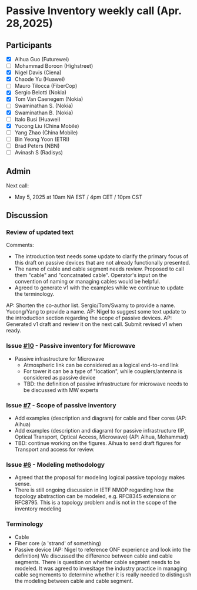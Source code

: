 # Passive Inventory weekly call (Apr. 28,2025)

## Participants

- [x] Aihua Guo (Futurewei)
- [ ] Mohammad Boroon (Highstreet)
- [x] Nigel Davis (Ciena)
- [x] Chaode Yu (Huawei)
- [ ] Mauro Tilocca (FiberCop)
- [x] Sergio Belotti (Nokia)
- [x] Tom Van Caenegem (Nokia)
- [ ] Swaminathan S. (Nokia)
- [x] Swaminathan B. (Nokia)
- [ ] Italo Busi (Huawei)
- [x] Yucong Liu (China Mobile)
- [ ] Yang Zhao (China Mobile)
- [ ] Bin Yeong Yoon (ETRI)
- [ ] Brad Peters (NBN)
- [ ] Avinash S (Radisys)

## Admin

Next call:
- May 5, 2025 at 10am NA EST / 4pm CET / 10pm CST

## Discussion

### Review of updated text 
Comments:
 - The introduction text needs some update to clarify the primary focus of this draft on passive devices that are not already functionally presented.
 - The name of cable and cable segment needs review. Proposed to call them "cable" and "concatnated cable". Operator's input on the convention of naming or managing cables would be helpful.
 - Agreed to generate v1 with the examples while we continue to update the terminology.

AP: Shorten the co-author list. Sergio/Tom/Swamy to provide a name. Yucong/Yang to provide a name.
AP: Nigel to suggest some text update to the introduction section regarding the scope of passive devices.
AP: Generated v1 draft and review it on the next call. Submit revised v1 when ready.

### Issue [#10](https://github.com/aguoietf/draft-ygb-ivy-passive-network-inventory/issues/10) - Passive inventory for Microwave
- Passive infrastructure for Microwave
  - Atmospheric link can be considered as a logical end-to-end link
  - For tower it can be a type of "location", while couplers/antenna is considered as passive device
  - TBD: the definition of passive infrastructure for microwave needs to be discussed with MW experts

### Issue [#7](https://github.com/aguoietf/draft-ygb-ivy-passive-network-inventory/issues/7) - Scope of passive inventory
- Add examples (description and diagram) for cable and fiber cores (AP: Aihua)
- Add examples (description and diagram) for passive infrastructure (IP, Optical Transport, Optical Access, Microwave) (AP: Aihua, Mohammad)
- TBD: continue working on the figures. Aihua to send draft figures for Transport and access for review.
  
### Issue [#6](https://github.com/aguoietf/draft-ygb-ivy-passive-network-inventory/issues/6) - Modeling methodology
- Agreed that the proposal for modeling logical passive topology makes sense.
- There is still ongoing discussion in IETF NMOP regarding how the topology abstraction can be modeled, e.g. RFC8345 extensions or RFC8795. This is a topology problem and is not in the scope of the inventory modeling

### Terminology
- Cable
- Fiber core (a 'strand' of something)
- Passive device
(AP: Nigel to reference ONF experience and look into the definition)
We discussed the difference between cable and cable segments. There is question on whether cable segment needs to be modeled. It was agreed to invesitage the industry practice in managing cable segmements to determine whether it is really needed to distingush the modeling between cable and cable segment.
